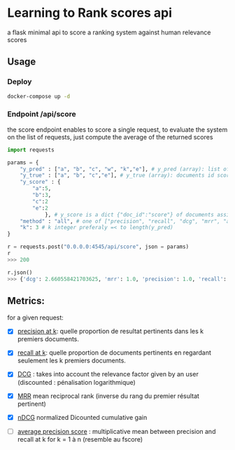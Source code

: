 # Learning to Rank scores api
a flask minimal api to score a ranking system against human relevance scores



## Usage
### Deploy
```bash
docker-compose up -d
```
### Endpoint /api/score

the score endpoint enables to score a single request, to evaluate the system on the list of requests, just compute the average of the returned scores 
```python
import requests

params = {
    "y_pred" : ["a", "b", "c", "w", "k","e"], # y_pred (array): list of documents id predicted by the system
    "y_true" : ["a", "b", "c","e"], # y_true (array): documents id scored by humans sorted from most relevant to least relevant
    "y_score" : {
        "a":5,
        "b":3,
        "c":2
        "e":2
            }, # y_score is a dict {"doc_id":"score"} of documents assigned as relevant y humans with the associated scores (ordered internally)
    "method" : "all", # one of ["precision", "recall", "dcg", "mrr", "all"]
    "k": 3 # k integer preferaly =< to length(y_pred)
}

r = requests.post("0.0.0.0:4545/api/score", json = params)
r
>>> 200

r.json()
>>> {'dcg': 2.660558421703625, 'mrr': 1.0, 'precision': 1.0, 'recall': 0.75}

```

## Metrics:
for a given request:

- [x] [precision at k](https://en.wikipedia.org/wiki/Precision_and_recall): quelle proportion de resultat pertinents dans les k premiers documents.
- [x] [recall at k](https://en.wikipedia.org/wiki/Precision_and_recall): quelle proportion de documents pertinents en regardant seulement les k premiers documents.
- [x] [DCG](https://en.wikipedia.org/wiki/Discounted_cumulative_gain) : takes into account the relevance factor given by an user (discounted : pénalisation logarithmique)
- [x] [MRR](https://en.wikipedia.org/wiki/Mean_reciprocal_rank) mean reciprocal rank (inverse du rang du premier résultat pertinent)
- [x] [nDCG](https://en.wikipedia.org/wiki/Discounted_cumulative_gain#Normalized_DCG) normalized Dicounted cumulative gain 
- [ ] [average precision score](https://scikit-learn.org/stable/modules/generated/sklearn.metrics.label_ranking_average_precision_score.html#sklearn.metrics.label_ranking_average_precision_score) : multiplicative mean between precision and recall at k for k = 1 à n (resemble au fscore)

